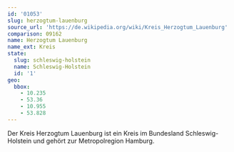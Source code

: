 ```yaml
---
id: '01053'
slug: herzogtum-lauenburg
source_url: 'https://de.wikipedia.org/wiki/Kreis_Herzogtum_Lauenburg'
comparison: 09162
name: Herzogtum Lauenburg
name_ext: Kreis
state:
  slug: schleswig-holstein
  name: Schleswig-Holstein
  id: '1'
geo:
  bbox:
    - 10.235
    - 53.36
    - 10.955
    - 53.828
---
```


Der Kreis Herzogtum Lauenburg ist ein Kreis im Bundesland Schleswig-Holstein und gehört zur Metropolregion Hamburg.
